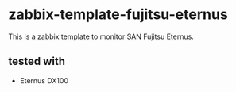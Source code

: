 # zabbix-template-fujitsu-eternus

This is a zabbix template to monitor SAN Fujitsu Eternus.

## tested with

* Eternus DX100
